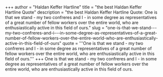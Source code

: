 +++
author = "Haldan Keffer Hartline"
title = "the best Haldan Keffer Hartline Quote"
description = "the best Haldan Keffer Hartline Quote: One is that we stand - my two confreres and I - in some degree as representatives of a great number of fellow workers over the entire world, who are enthusiastically active in this field of ours."
slug = "one-is-that-we-stand---my-two-confreres-and-i---in-some-degree-as-representatives-of-a-great-number-of-fellow-workers-over-the-entire-world-who-are-enthusiastically-active-in-this-field-of-ours"
quote = '''One is that we stand - my two confreres and I - in some degree as representatives of a great number of fellow workers over the entire world, who are enthusiastically active in this field of ours.'''
+++
One is that we stand - my two confreres and I - in some degree as representatives of a great number of fellow workers over the entire world, who are enthusiastically active in this field of ours.
